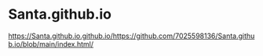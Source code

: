 # Santa.github.io
https://Santa.github.io.github.io/https://github.com/7025598136/Santa.github.io/blob/main/index.html/
